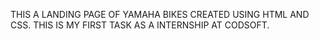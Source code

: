 THIS A LANDING PAGE OF YAMAHA BIKES CREATED USING HTML AND CSS.
THIS IS MY FIRST TASK AS A INTERNSHIP AT CODSOFT.
